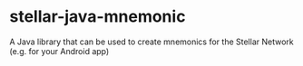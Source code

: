# stellar-java-mnemonic
A Java library that can be used to create mnemonics for the Stellar Network (e.g. for your Android app)
